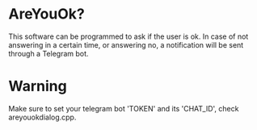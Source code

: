 # AreYouOk?
This software can be programmed to ask if the user is ok. In case of not answering in a certain time, or answering no, a notification will be sent through a Telegram bot.
# Warning
Make sure to set your telegram bot 'TOKEN' and its 'CHAT_ID', check areyouokdialog.cpp.
